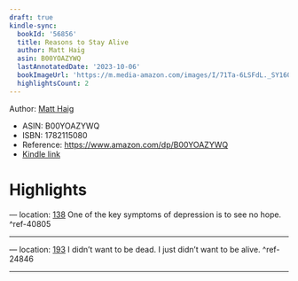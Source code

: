 ```yaml
---
draft: true
kindle-sync:
  bookId: '56856'
  title: Reasons to Stay Alive
  author: Matt Haig
  asin: B00YOAZYWQ
  lastAnnotatedDate: '2023-10-06'
  bookImageUrl: 'https://m.media-amazon.com/images/I/71Ta-6LSFdL._SY160.jpg'
  highlightsCount: 2
---
```


Author: [Matt Haig](https://www.amazon.comundefined)
* ASIN: B00YOAZYWQ
* ISBN: 1782115080
* Reference: https://www.amazon.com/dp/B00YOAZYWQ
* [Kindle link](kindle://book?action=open&asin=B00YOAZYWQ)

# Highlights

— location: [138](kindle://book?action=open&asin=B00YOAZYWQ&location=138)
One of the key symptoms of depression is to see no hope. ^ref-40805

---
— location: [193](kindle://book?action=open&asin=B00YOAZYWQ&location=193)
I didn’t want to be dead. I just didn’t want to be alive. ^ref-24846

---
